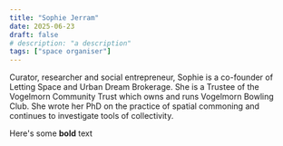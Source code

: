 ```yaml
---
title: "Sophie Jerram"
date: 2025-06-23
draft: false
# description: "a description"
tags: ["space organiser"]
---
```


Curator, researcher and social entrepreneur, Sophie is a co-founder of Letting Space and Urban Dream Brokerage. She is a Trustee of the Vogelmorn Community Trust which owns and runs Vogelmorn Bowling Club. She wrote her PhD on the practice of spatial commoning and continues to investigate tools of collectivity.



Here's some **bold** text
